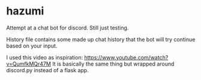 # hazumi
Attempt at a chat bot for discord. Still just testing.

History file contains some made up chat history that the bot will try continue based on your input.

I used this video as inspiration: https://www.youtube.com/watch?v=QumfkMQr47M
It is basically the same thing but wrapped around discord.py instead of a flask app.
